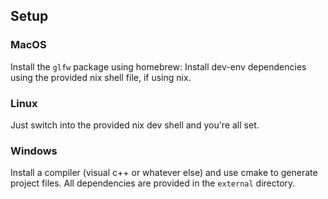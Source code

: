 ## Setup
### MacOS
Install the `glfw` package using homebrew:
Install dev-env dependencies using the provided nix shell file, if using nix.

### Linux
Just switch into the provided nix dev shell and you're all set.

### Windows
Install a compiler (visual c++ or whatever else) and use cmake to generate project files.
All dependencies are provided in the `external` directory.
